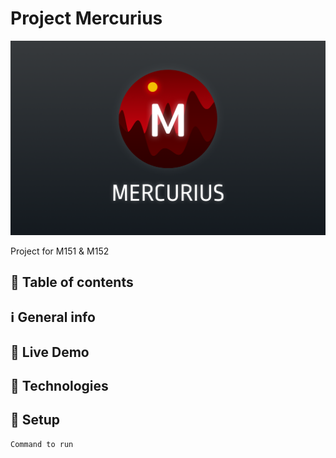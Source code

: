 # Project Mercurius
![Banner](/misc/mercurius-banner.png)

Project for M151 &amp; M152

## :scroll: Table of contents

## :information_source: General info

## :eyes: Live Demo

## :dna: Technologies
	
## :flight_departure: Setup
```
Command to run
```
